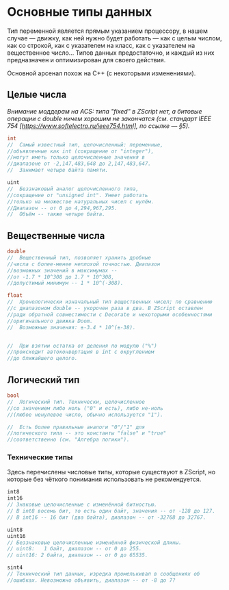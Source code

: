 # Основные типы данных

Тип переменной является прямым указанием процессору, в нашем случае — движку, как ней нужно будет работать — как с целым числом, как со строкой, как с указателем на класс, как с указателем на вещественное число... Типов данных предостаточно, и каждый из них предназначен и оптимизирован для своего действия.

Основной арсенал похож на C++ (с некоторыми изменениями).

## Целые числа

_Внимание моддерам на ACS: типа "fixed" в ZScript нет, а битовые операции с double ничем хорошим не закончатся (см. стандарт IEEE 754 [https://www.softelectro.ru/ieee754.html], по ссылке — §5)._

```C
int
//  Самый известный тип, целочисленный: переменные, 
//объявленные как int (сокращение от "integer"), 
//могут иметь только целочисленные значения в 
//диапазоне от -2,147,483,648 до 2,147,483,647.
//  Занимает четыре байта памяти.

uint
//  Беззнаковый аналог целочисленного типа, 
//сокращение от "unsigned int". Умеет работать 
//только на множестве натуральных чисел с нулём. 
//Диапазон -- от 0 до 4,294,967,295. 
//  Объём -- также четыре байта.
```

## Вещественные числа

```C
double
//  Вещественный тип, позволяет хранить дробные 
//числа с более-менее неплохой точностью. Диапазон
//возможных значений в максимумах -- 
//от -1.7 * 10^308 до 1.7 * 10^308, 
//допустимый минимум -- 1 * 10^(-308).

float
//  Хронологически изначальный тип вещественных чисел; по сравнению 
//с диапазоном double -- укорочен раза в два. В ZScript оставлен 
//ради обратной совместимости с Decorate и некоторыми особенностями 
//оригинального движка Doom.
//  Возможные значения: ±-3.4 * 10^(±-38).


//  При взятии остатка от деления по модулю ("%") 
//происходит автоконвертация в int с округлением 
//до ближайшего целого.
```

## Логический тип

```CPP
bool
//  Логический тип. Технически, целочисленное
//со значением либо ноль ("0" и есть), либо не-ноль
//(любое ненулевое число, обычно используется "1").

//  Есть более правильные аналоги "0"/"1" для 
//логического типа -- это константы "false" и "true" 
//соответственно (см. "Алгебра логики").
```


### Технические типы

Здесь перечислены числовые типы, которые существуют в ZScript, но которые без чёткого понимания использовать не рекомендуется.

```C
int8
int16
// Знаковые целочисленные с изменённой битностью. 
// В int8 восемь бит, то есть один байт, значения -- от -128 до 127.
// В int16 -- 16 бит (два байта), диапазон -- от -32768 до 32767.

uint8
uint16
// Беззнаковые целочисленные изменённой физической длины.
// uint8:   1 байт, диапазон -- от 0 до 255.
// uint16: 2 байта, диапазон -- от 0 до 65535.

sint4
// Технический тип данных, изредка промелькивал в сообщениях об 
//ошибках. Невозможно объявить, диапазон -- от -8 до 7?
```
